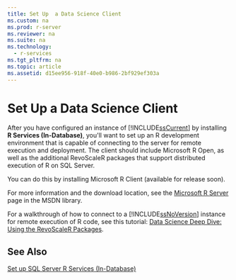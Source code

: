 ```yaml
---
title: Set Up  a Data Science Client
ms.custom: na
ms.prod: r-server
ms.reviewer: na
ms.suite: na
ms.technology: 
  - r-services
ms.tgt_pltfrm: na
ms.topic: article
ms.assetid: d15ee956-918f-40e0-b986-2bf929ef303a
---
```

# Set Up  a Data Science Client
  After you have configured an instance of [!INCLUDE[ssCurrent](../../Token\Other/ssCurrent_md.md)] by installing **R Services \(In\-Database\)**, you'll want to set up an R development environment that is capable of connecting to the server for remote execution and deployment. The client should include Microsoft R Open, as well as the additional RevoScaleR packages that support distributed execution of R on SQL Server.  
  
 You can do this by installing Microsoft R Client (available for release soon).
 
 For more information and the download location, see the [Microsoft R Server](http://go.microsoft.com/fwlink/?LinkId=799768) page in the MSDN library.  
 
  
 For a walkthrough of how to connect to a [!INCLUDE[ssNoVersion](../../Token\Other/ssNoVersion_md.md)] instance for remote execution of R code, see this tutorial: [Data Science Deep Dive: Using the RevoScaleR Packages](../Topic/Data%20Science%20Deep%20Dive:%20Using%20the%20RevoScaleR%20Packages.md).  
  
## See Also  
 [Set up SQL Server R Services &#40;In-Database&#41;](../Topic/Set%20up%20SQL%20Server%20R%20Services%20\(In-Database\).md)  
  
  
